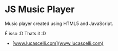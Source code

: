 # JS Music Player
Music player created using HTML5 and JavaScript.

É isso :D
Thats it :D
* [www.lucascelli.com](www.lucascelli.com)

